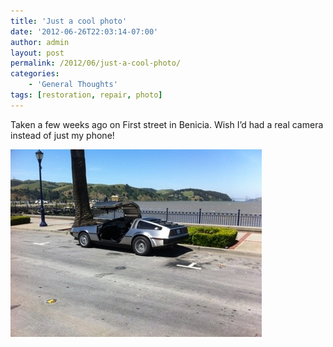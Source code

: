 ```yaml
---
title: 'Just a cool photo'
date: '2012-06-26T22:03:14-07:00'
author: admin
layout: post
permalink: /2012/06/just-a-cool-photo/
categories:
    - 'General Thoughts'
tags: [restoration, repair, photo]
---
```


Taken a few weeks ago on First street in Benicia. Wish I’d had a real camera instead of just my phone!

[![20120626-220302.jpg](/assets/images/2012/06/20120626-220302.jpg)](/assets/images/2012/06/20120626-220302.jpg)